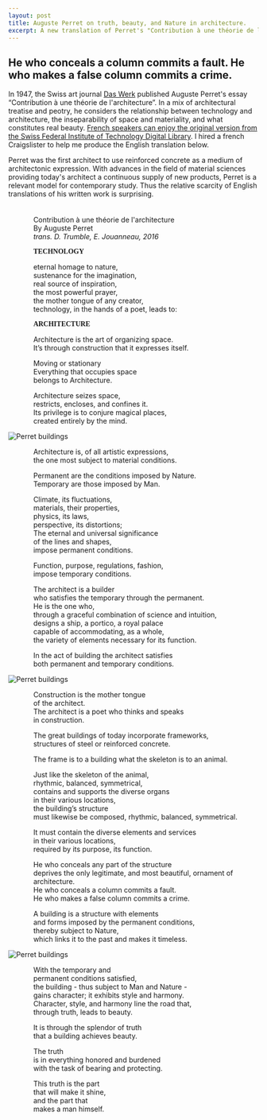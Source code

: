 ```yaml
---
layout: post
title: Auguste Perret on truth, beauty, and Nature in architecture.
excerpt: A new translation of Perret's "Contribution à une théorie de l'architecture"
---
```


## He who conceals a column commits a fault. He who makes a false column commits a crime.

In 1947, the Swiss art journal <a href="http://www.e-periodica.ch/digbib/volumes?UID=wbw-002">Das Werk</a> published Auguste Perret's essay “Contribution à une théorie de l'architecture”. In a mix of architectural treatise and peotry, he considers the relationship between technology and architecture, the inseparability of space and materiality, and what constitutes real beauty. <a href="http://www.e-periodica.ch/digbib/view?var=true&pid=wbw-002:1947:34::1089#119">French speakers can enjoy the original version from the Swiss Federal Institute of Technology Digital Library</a>. I hired a french Craigslister to help me produce the English translation below.

Perret was the first architect to use reinforced concrete as a medium of architectonic expression. With advances in the field of material sciences providing today's architect a continuous supply of new products, Perret is a relevant model for contemporary study. Thus the relative scarcity of English translations of his written work is surprising.

<div style="margin-left:10%;margin-top:2.5em;">
<p>Contribution à une théorie de l'architecture<br />
By Auguste Perret<br />
<i>trans. D. Trumble, E. Jouanneau, 2016</i><p>
<p style="font-family:montserrat; font-weight:bold; margin-bottom:0px;"> TECHNOLOGY </p>
<p style="margin-bottom:0px;">eternal homage to nature,<br />
sustenance for the imagination,<br />
real source of inspiration,<br />
the most powerful prayer,<br />
the mother tongue of any creator,<br />
technology, in the hands of a poet, leads to:</p>
<p style="font-family:montserrat; font-weight:bold;"> ARCHITECTURE </p>

<p>Architecture is the art of organizing space.<br />
It’s through construction that it expresses itself.</p>

<p>Moving or stationary<br />
Everything that occupies space<br />
belongs to Architecture.</p>

<p>Architecture seizes space,<br />
restricts, encloses, and confines it.<br />
Its privilege is to conjure magical places,<br />
created entirely by the mind.</p></div>

<img src="http://dtlib.github.io/blog/images/perret/image1.png" alt="Perret buildings">

<div style="margin-left:10%;">
<p>Architecture is, of all artistic expressions,<br />
the one most subject to material conditions.</p>

<p>Permanent are the conditions imposed by Nature.<br />
Temporary are those imposed by Man.</p>

<p>Climate, its fluctuations,<br />
materials, their properties,<br />
physics, its laws,<br />
perspective, its distortions;<br />
The eternal and universal significance<br />
of the lines and shapes,<br />
impose permanent conditions.</p>

<p>Function, purpose, regulations, fashion,<br />
impose temporary conditions.</p>

<p>The architect is a builder<br />
who satisfies the temporary through the permanent.<br />
He is the one who,<br />
through a graceful combination of science and intuition,<br />
designs a ship, a portico, a royal palace<br />
capable of accommodating, as a whole,<br />
the variety of elements necessary for its function.</p>

<p>In the act of building the architect satisfies<br />
both permanent and temporary conditions.</p></div>

<img src="http://dtlib.github.io/blog/images/perret/image2.png" alt="Perret buildings">

<div style="margin-left:10%;">
<p>Construction is the mother tongue<br />
of the architect.<br />
The architect is a poet who thinks and speaks<br />
in construction.</p>

<p>The great buildings of today incorporate frameworks,<br />
structures of steel or reinforced concrete.</p>

<p>The frame is to a building what the skeleton is to an animal.</p>

<p>Just like the skeleton of the animal,<br />
rhythmic, balanced, symmetrical,<br />
contains and supports the diverse organs<br />
in their various locations,<br />
the building’s structure<br />
must likewise be composed, rhythmic, balanced, symmetrical.</p>

<p>It must contain the diverse elements and services<br />
in their various locations,<br />
required by its purpose, its function.</p>

<p>He who conceals any part of the structure<br />
deprives the only legitimate, and most beautiful, ornament of architecture.<br />
He who conceals a column commits a fault.<br />
He who makes a false column commits a crime.</p>

<p>A building is a structure with elements<br />
and forms imposed by the permanent conditions,<br />
thereby subject to Nature,<br />
which links it to the past and makes it timeless.</p></div>

<img src="http://dtlib.github.io/blog/images/perret/image3.png" alt="Perret buildings">

<div style="margin-left:10%;">
<p>With the temporary and<br />
permanent conditions satisfied,<br />
the building - thus subject to Man and Nature -<br />
gains character; it exhibits style and harmony.<br />
Character, style, and harmony line the road that,<br />
through truth, leads to beauty.</p>

<p>It is through the splendor of truth<br />
that a building achieves beauty.

<p>The truth<br />
is in everything honored and burdened<br />
with the task of bearing and protecting.</p>

<p>This truth is the part<br />
that will make it shine,<br />
and the part that<br />
makes a man himself.</p>
